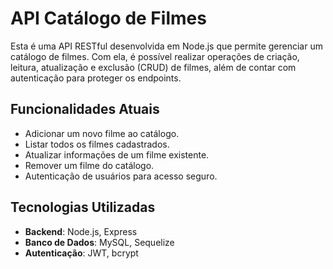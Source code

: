 # API Catálogo de Filmes

Esta é uma API RESTful desenvolvida em Node.js que permite gerenciar um catálogo de filmes. Com ela, é possível realizar operações de criação, leitura, atualização e exclusão (CRUD) de filmes, além de contar com autenticação para proteger os endpoints.

## Funcionalidades Atuais

- Adicionar um novo filme ao catálogo.
- Listar todos os filmes cadastrados.
- Atualizar informações de um filme existente.
- Remover um filme do catálogo.
- Autenticação de usuários para acesso seguro.

## Tecnologias Utilizadas

- **Backend**: Node.js, Express
- **Banco de Dados**: MySQL, Sequelize
- **Autenticação**: JWT, bcrypt
